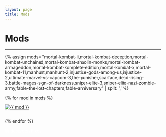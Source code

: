 ```yaml
---
layout: page
title: Mods
---
```

<style>
.mod {
 transition: transform 0.4s;
 padding-bottom: 2em;
}
.mod:hover{
 transform: scale(1.10);
}
</style>
<!-- todo -->
<div class="row">
  <div id="post-wrapper" class="col-12 col-lg-11 col-xl-12">
  <h1 class="text-center">Mods</h1>
  <hr>

  {% assign mods= "mortal-kombat-ii,mortal-kombat-deception,mortal-kombat-unchained,mortal-kombat-shaolin-monks,mortal-kombat-armageddon,mortal-kombat-komplete-edition,mortal-kombat-x,mortal-kombat-11,manhunt,manhunt-2,injustice-gods-among-us,injustice-2,ultimate-marvel-vs-capcom-3,the-punisher,scarface,dead-rising-3,battle-mages-sign-of-darkness,sniper-elite-3,sniper-elite-nazi-zombie-army,fable-the-lost-chapters,fable-anniversary" | split: ',' %}

  {% for mod in mods %}
        <div class="text-center col-lg-4 col-sm-12 float-left">
          <a href="{{ site.baseurl }}/categories/{{ mod }}/" >
             <img class="img-fluid mod" src="../../assets/mods/{{ mod }}.jpg" alt="{{ mod }}">
          </a>
        </div>
  {% endfor %}    

  </div>
</div> <!-- .row -->

  <div class="text-center">
    <a class="btn btn-dark bg-dark text-gray btn-lg" style="color: white;" href="{{ site.baseurl }}/categories/widescreen-fixes/" role="button">
     Widescreen Fixes
    </a>
  </div>
